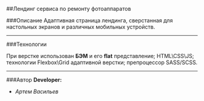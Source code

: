 ##Лендинг сервиса по ремонту фотоаппаратов

###Описание
Адаптивная страница лендинга, сверстанная для настольных экранов и различных мобильных устройств.

***

###Технологии

При верстке использован **БЭМ** и его **flat** представление;
HTML\CSS\JS; технологии Flexbox\Grid адаптивной верстки;
препроцессор SASS/SCSS.

***

###Автор
**Developer:**
- *Артем Васильев*
